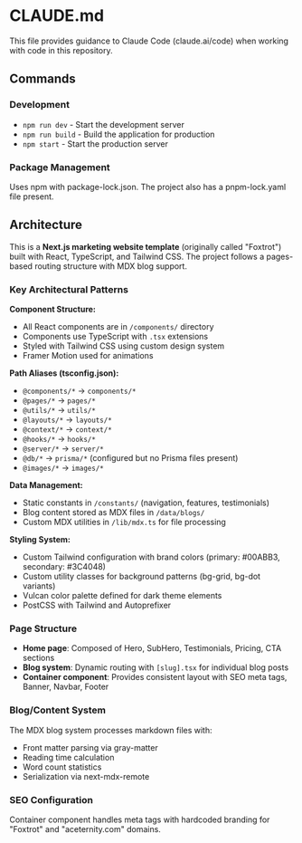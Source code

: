 # CLAUDE.md

This file provides guidance to Claude Code (claude.ai/code) when working with code in this repository.

## Commands

### Development
- `npm run dev` - Start the development server
- `npm run build` - Build the application for production
- `npm start` - Start the production server

### Package Management
Uses npm with package-lock.json. The project also has a pnpm-lock.yaml file present.

## Architecture

This is a **Next.js marketing website template** (originally called "Foxtrot") built with React, TypeScript, and Tailwind CSS. The project follows a pages-based routing structure with MDX blog support.

### Key Architectural Patterns

**Component Structure:**
- All React components are in `/components/` directory
- Components use TypeScript with `.tsx` extensions
- Styled with Tailwind CSS using custom design system
- Framer Motion used for animations

**Path Aliases (tsconfig.json):**
- `@components/*` → `components/*`
- `@pages/*` → `pages/*` 
- `@utils/*` → `utils/*`
- `@layouts/*` → `layouts/*`
- `@context/*` → `context/*`
- `@hooks/*` → `hooks/*`
- `@server/*` → `server/*`
- `@db/*` → `prisma/*` (configured but no Prisma files present)
- `@images/*` → `images/*`

**Data Management:**
- Static constants in `/constants/` (navigation, features, testimonials)
- Blog content stored as MDX files in `/data/blogs/`
- Custom MDX utilities in `/lib/mdx.ts` for file processing

**Styling System:**
- Custom Tailwind configuration with brand colors (primary: #00ABB3, secondary: #3C4048)
- Custom utility classes for background patterns (bg-grid, bg-dot variants)
- Vulcan color palette defined for dark theme elements
- PostCSS with Tailwind and Autoprefixer

### Page Structure
- **Home page**: Composed of Hero, SubHero, Testimonials, Pricing, CTA sections
- **Blog system**: Dynamic routing with `[slug].tsx` for individual blog posts
- **Container component**: Provides consistent layout with SEO meta tags, Banner, Navbar, Footer

### Blog/Content System
The MDX blog system processes markdown files with:
- Front matter parsing via gray-matter
- Reading time calculation
- Word count statistics
- Serialization via next-mdx-remote

### SEO Configuration
Container component handles meta tags with hardcoded branding for "Foxtrot" and "aceternity.com" domains.